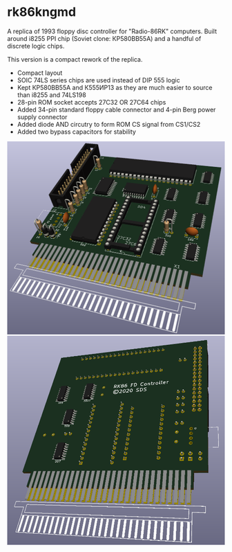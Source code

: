 # rk86kngmd

A replica of 1993 floppy disc controller for "Radio-86RK" computers. Built around i8255 PPI chip (Soviet clone: КР580ВВ55А) and a handful of discrete logic chips.

This version is a compact rework of the replica. 

- Compact layout
- SOIC 74LS series chips are used instead of DIP 555 logic
- Kept КР580ВВ55А and К555ИР13 as they are much easier to source than i8255 and 74LS198
- 28-pin ROM socket accepts 27C32 OR 27C64 chips
- Added 34-pin standard floppy cable connector and 4-pin Berg power supply connector
- Added diode AND circutry to form ROM CS signal from CS1/CS2
- Added two bypass capacitors for stability

![pops](./pics/board-3d-a.png)
![pops](./pics/board-3d-b.png)
